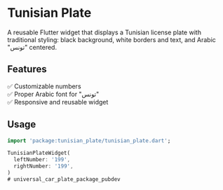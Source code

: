 # Tunisian Plate

A reusable Flutter widget that displays a Tunisian license plate
with traditional styling: black background, white borders and text, and Arabic "تونس" centered.

## Features

✅ Customizable numbers  
✅ Proper Arabic font for "تونس"  
✅ Responsive and reusable widget

## Usage

```dart
import 'package:tunisian_plate/tunisian_plate.dart';

TunisianPlateWidget(
  leftNumber: '199',
  rightNumber: '199',
)
#   u n i v e r s a l _ c a r _ p l a t e _ p a c k a g e _ p u b d e v  
 